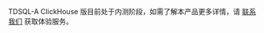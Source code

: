 
TDSQL-A ClickHouse 版目前处于内测阶段，如需了解本产品更多详情，请 [联系我们](https://cloud.tencent.com/about/connect) 获取体验服务。
